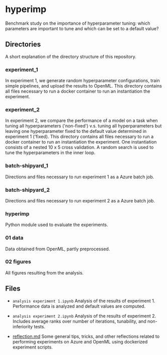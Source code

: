 # hyperimp

Benchmark study on the importance of hyperparameter tuning: which parameters are important to tune and which can be set to a default value?

## Directories
A short explanation of the directory structure of this repository.

### experiment_1
In experiment 1, we generate random hyperparameter configurations, train simple pipelines, and upload the results to OpenML.
This directory contains all files necessary to run a docker container to run an instantiation the experiment.

### experiment_2
In experiment 2, we compare the performance of a model on a task when tuning all hyperparameters ('non-fixed') v.s. tuning all hyperparameters but leaving one hyperparameter fixed to the default value determined in experiment 1 ('fixed). This directory contains all files necessary to run a docker container to run an instantiation the experiment. One instantiation consists of a nested 10 x 5 cross validation. A random search is used to tune the hyperparameters in the inner loop.

### batch-shipyard_1
Directions and files necessary to run experiment 1 as a Azure batch job.

### batch-shipyard_2
Directions and files necessary to run experiment 2 as a Azure batch job.

### hyperimp
Python module used to evaluate the experiments.

### 01 data
Data obtained from OpenML, partly preprocessed. 

### 02 figures
All figures resulting from the analysis.

## Files
* `analysis experiment 1.ipynb`
Analysis of the results of experiment 1. Performance data is analyzed and default values are computed.

* `analysis experiment 2.ipynb`
Analysis of the results of experiment 2. Includes average ranks over number of iterations, tunability, and non-inferiority tests.

* [reflection.md](reflection.md)
Some general tips, tricks, and other reflections related to performing experiments on Azure and OpenML using dockerized experiment scripts.
